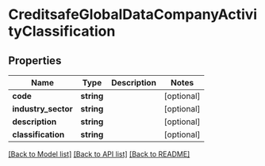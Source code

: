 # CreditsafeGlobalDataCompanyActivityClassification

## Properties
Name | Type | Description | Notes
------------ | ------------- | ------------- | -------------
**code** | **string** |  | [optional] 
**industry_sector** | **string** |  | [optional] 
**description** | **string** |  | [optional] 
**classification** | **string** |  | [optional] 

[[Back to Model list]](../../README.md#documentation-for-models) [[Back to API list]](../../README.md#documentation-for-api-endpoints) [[Back to README]](../../README.md)

